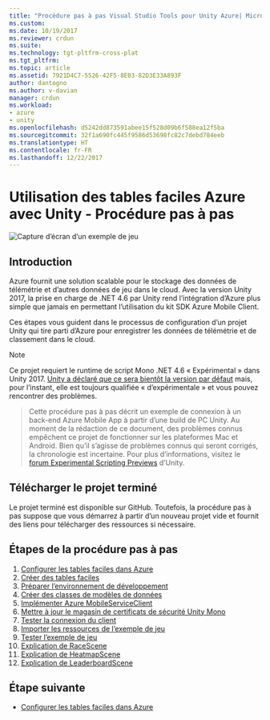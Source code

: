 ```yaml
---
title: "Procédure pas à pas Visual Studio Tools pour Unity Azure| Microsoft Docs"
ms.custom: 
ms.date: 10/19/2017
ms.reviewer: crdun
ms.suite: 
ms.technology: tgt-pltfrm-cross-plat
ms.tgt_pltfrm: 
ms.topic: article
ms.assetid: 7921D4C7-5526-42F5-8E03-82D3E33A893F
author: dantogno
ms.author: v-davian
manager: crdun
ms.workload:
- azure
- unity
ms.openlocfilehash: d5242dd873591abee15f528d09b6f588ea12f5ba
ms.sourcegitcommit: 32f1a690fc445f9586d53698fc82c7debd784eeb
ms.translationtype: HT
ms.contentlocale: fr-FR
ms.lasthandoff: 12/22/2017
---
```

# <a name="using-azure-easy-tables-with-unity-walkthrough"></a>Utilisation des tables faciles Azure avec Unity - Procédure pas à pas

![Capture d’écran d’un exemple de jeu](media/vstu_azure-test-sample-game-image2.png)

## <a name="introduction"></a>Introduction

Azure fournit une solution scalable pour le stockage des données de télémétrie et d’autres données de jeu dans le cloud. Avec la version Unity 2017, la prise en charge de .NET 4.6 par Unity rend l’intégration d’Azure plus simple que jamais en permettant l’utilisation du kit SDK Azure Mobile Client.

Ces étapes vous guident dans le processus de configuration d’un projet Unity qui tire parti d’Azure pour enregistrer les données de télémétrie et de classement dans le cloud.

> [!NOTE]
> Ce projet requiert le runtime de script Mono .NET 4.6 « Expérimental » dans Unity 2017. [Unity a déclaré que ce sera bientôt la version par défaut](https://forum.unity3d.com/threads/future-plans-for-the-mono-runtime-upgrade.464327/) mais, pour l’instant, elle est toujours qualifiée « d’expérimentale » et vous pouvez rencontrer des problèmes.

> Cette procédure pas à pas décrit un exemple de connexion à un back-end Azure Mobile App à partir d’une build de PC Unity. Au moment de la rédaction de ce document, des problèmes connus empêchent ce projet de fonctionner sur les plateformes Mac et Android. Bien qu’il s’agisse de problèmes connus qui seront corrigés, la chronologie est incertaine. Pour plus d’informations, visitez le [forum Experimental Scripting Previews](https://forum.unity3d.com/forums/experimental-scripting-previews.107/) d’Unity.

## <a name="download-the-completed-project"></a>Télécharger le projet terminé

Le projet terminé est disponible sur GitHub. Toutefois, la procédure pas à pas suppose que vous démarrez à partir d’un nouveau projet vide et fournit des liens pour télécharger des ressources si nécessaire.

## <a name="walkthrough-steps"></a>Étapes de la procédure pas à pas

1. [Configurer les tables faciles dans Azure](visual-studio-tools-for-unity-azure-configure.md)
2. [Créer des tables faciles](visual-studio-tools-for-unity-azure-setup.md)
3. [Préparer l’environnement de développement](visual-studio-tools-for-unity-azure-prepare.md)
4. [Créer des classes de modèles de données](visual-studio-tools-for-unity-azure-data.md)
5. [Implémenter Azure MobileServiceClient](visual-studio-tools-for-unity-azure-mobile-client.md)
6. [Mettre à jour le magasin de certificats de sécurité Unity Mono](visual-studio-tools-for-unity-azure-security.md)
7. [Tester la connexion du client](visual-studio-tools-for-unity-azure-connection.md)
7. [Importer les ressources de l’exemple de jeu](visual-studio-tools-for-unity-azure-game-assets.md)
8. [Tester l’exemple de jeu](visual-studio-tools-for-unity-azure-game.md)
9. [Explication de RaceScene](visual-studio-tools-for-unity-azure-racescene.md)
10. [Explication de HeatmapScene](visual-studio-tools-for-unity-azure-heatmapscene.md)
11. [Explication de LeaderboardScene](visual-studio-tools-for-unity-azure-leaderboardscene.md)


## <a name="next-step"></a>Étape suivante
* [Configurer les tables faciles dans Azure](visual-studio-tools-for-unity-azure-configure.md)
